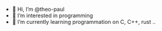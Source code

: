 - 👋 Hi, I’m @theo-paul
- 👀 I’m interested in programming
- 🌱 I’m currently learning programmation on C, C++, rust ..

<!---
theo-paul/theo-paul is a ✨ special ✨ repository because its `README.md` (this file) appears on your GitHub profile.
You can click the Preview link to take a look at your changes.
--->
